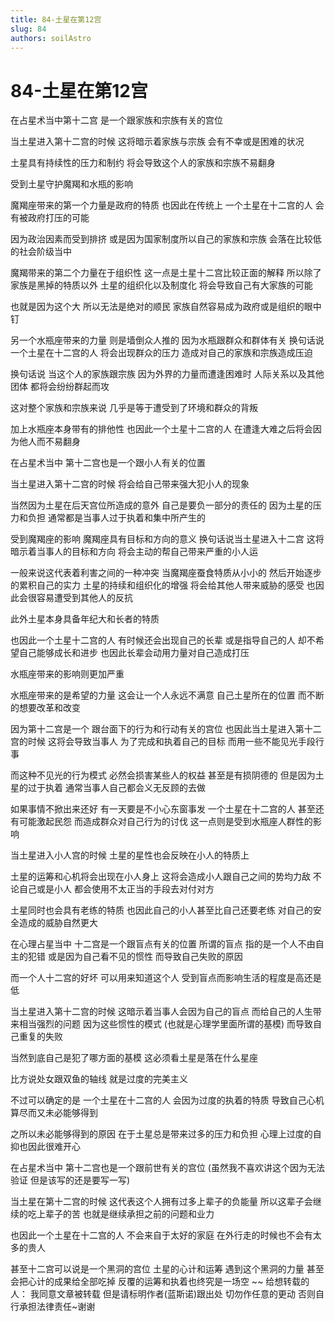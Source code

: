```yaml
---
title: 84-土星在第12宫
slug: 84
authors: soilAstro
---
```


# 84-土星在第12宫
在占星术当中第十二宫
是一个跟家族和宗族有关的宫位

当土星进入第十二宫的时候
这将暗示着家族与宗族
会有不幸或是困难的状况

土星具有持续性的压力和制约
将会导致这个人的家族和宗族不易翻身

受到土星守护魔羯和水瓶的影响

魔羯座带来的第一个力量是政府的特质
也因此在传统上
一个土星在十二宫的人
会有被政府打压的可能

因为政治因素而受到排挤
或是因为国家制度所以自己的家族和宗族
会落在比较低的社会阶级当中

魔羯带来的第二个力量在于组织性
这一点是土星十二宫比较正面的解释
所以除了家族是黑掉的特质以外
土星的组织化以及制度化
将会导致自己有大家族的可能

也就是因为这个大
所以无法是绝对的顺民
家族自然容易成为政府或是组织的眼中钉

另一个水瓶座带来的力量
则是墙倒众人推的
因为水瓶跟群众和群体有关
换句话说一个土星在十二宫的人
将会出现群众的压力
造成对自己的家族和宗族造成压迫

换句话说
当这个人的家族跟宗族
因为外界的力量而遭逢困难时
人际关系以及其他团体
都将会纷纷群起而攻

这对整个家族和宗族来说
几乎是等于遭受到了环境和群众的背叛

加上水瓶座本身带有的排他性
也因此一个土星十二宫的人
在遭逢大难之后将会因为他人而不易翻身

在占星术当中
第十二宫也是一个跟小人有关的位置

当土星进入第十二宫的时候
将会给自己带来强大犯小人的现象

当然因为土星在后天宫位所造成的意外
自己是要负一部分的责任的
因为土星的压力和负担
通常都是当事人过于执着和集中所产生的

受到魔羯座的影响
魔羯座具有目标和方向的意义
换句话说当土星进入十二宫
这将暗示着当事人的目标和方向
将会主动的帮自己带来严重的小人运

一般来说这代表着利害之间的一种冲突
当魔羯座蚕食特质从小小的
然后开始逐步的累积自己的实力
土星的持续和组织化的增强
将会给其他人带来威胁的感受
也因此会很容易遭受到其他人的反抗

此外土星本身具备年纪大和长者的特质

也因此一个土星十二宫的人
有时候还会出现自己的长辈
或是指导自己的人
却不希望自己能够成长和进步
也因此长辈会动用力量对自己造成打压

水瓶座带来的影响则更加严重

水瓶座带来的是希望的力量
这会让一个人永远不满意
自己土星所在的位置
而不断的想要改革和改变

因为第十二宫是一个
跟台面下的行为和行动有关的宫位
也因此当土星进入第十二宫的时候
这将会导致当事人
为了完成和执着自己的目标
而用一些不能见光手段行事

而这种不见光的行为模式
必然会损害某些人的权益
甚至是有损阴德的
但是因为土星的过于执着
通常当事人自己都会义无反顾的去做

如果事情不掀出来还好
有一天要是不小心东窗事发
一个土星在十二宫的人
甚至还有可能激起民怨
而造成群众对自己行为的讨伐
这一点则是受到水瓶座人群性的影响

当土星进入小人宫的时候
土星的星性也会反映在小人的特质上

土星的运筹和心机将会出现在小人身上
这将会造成小人跟自己之间的势均力敌
不论自己或是小人
都会使用不太正当的手段去对付对方

土星同时也会具有老练的特质
也因此自己的小人甚至比自己还要老练
对自己的安全造成的威胁自然更大

在心理占星当中
十二宫是一个跟盲点有关的位置
所谓的盲点
指的是一个人不由自主的犯错
或是因为自己看不见的惯性
而导致自己失败的原因

而一个人十二宫的好坏
可以用来知道这个人
受到盲点而影响生活的程度是高还是低

当土星进入第十二宫的时候
这暗示着当事人会因为自己的盲点
而给自己的人生带来相当强烈的问题
因为这些惯性的模式
(也就是心理学里面所谓的基模)
而导致自己重复的失败

当然到底自己是犯了哪方面的基模
这必须看土星是落在什么星座

比方说处女跟双鱼的轴线
就是过度的完美主义

不过可以确定的是
一个土星在十二宫的人
会因为过度的执着的特质
导致自己心机算尽而又未必能够得到

之所以未必能够得到的原因
在于土星总是带来过多的压力和负担
心理上过度的自抑也因此很难开心

在占星术当中
第十二宫也是一个跟前世有关的宫位
(虽然我不喜欢讲这个因为无法验证
但是该写的还是要写一写)

当土星在第十二宫的时候
这代表这个人拥有过多上辈子的负能量
所以这辈子会继续的吃上辈子的苦
也就是继续承担之前的问题和业力

也因此一个土星在十二宫的人
不会来自于太好的家庭
在外行走的时候也不会有太多的贵人

甚至十二宫可以说是一个黑洞的宫位
土星的心计和运筹
遇到这个黑洞的力量
甚至会把心计的成果给全部吃掉
反覆的运筹和执着也终究是一场空
~~
给想转载的人：
我同意文章被转载
但是请标明作者(蓝斯诺)跟出处
切勿作任意的更动
否则自行承担法律责任~谢谢

 
  